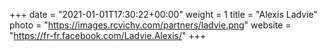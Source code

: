 +++
date = "2021-01-01T17:30:22+00:00"
weight = 1
title = "Alexis Ladvie"
photo = "https://images.rcvichy.com/partners/ladvie.png"
website = "https://fr-fr.facebook.com/Ladvie.Alexis/"
+++
